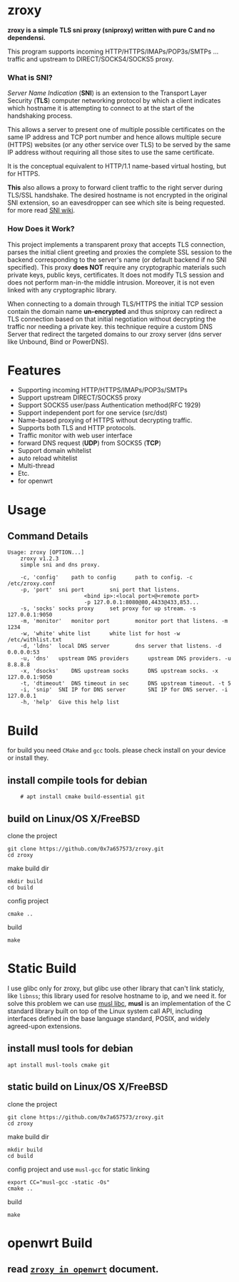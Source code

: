 
# zroxy

**zroxy is a simple TLS sni proxy (sniproxy) written with pure C and no dependensi.**

This program supports incoming HTTP/HTTPS/IMAPs/POP3s/SMTPs … traffic and upstream to DIRECT/SOCKS4/SOCKS5 proxy.

  
### What is SNI?
*Server Name Indication* (**SNI**) is an extension to the Transport Layer Security (**TLS**) computer networking protocol by which a client indicates which hostname it is attempting to connect to at the start of the handshaking process.

This allows a server to present one of multiple possible certificates on the same IP address and TCP port number and hence allows multiple secure (HTTPS) websites (or any other service over TLS) to be served by the same IP address without requiring all those sites to use the same certificate.

It is the conceptual equivalent to HTTP/1.1 name-based virtual hosting, but for HTTPS.

**This** also allows a proxy to forward client traffic to the right server during TLS/SSL handshake. The desired hostname is not encrypted in the original SNI extension, so an eavesdropper can see which site is being requested.
for more read [SNI wiki](https://en.wikipedia.org/wiki/Server_Name_Indication).

  
### How Does it Work?
This project implements a transparent proxy that accepts TLS connection, parses the initial client greeting and proxies the complete SSL session to the backend corresponding to the server's name (or default backend if no SNI specified). This proxy **does NOT** require any cryptographic materials such private keys, public keys, certificates. It does not modify TLS session and does not perform man-in-the middle intrusion. Moreover, it is not even linked with any cryptographic library.

When connecting to a domain through TLS/HTTPS the initial TCP session contain the domain name **un-encrypted** and thus sniproxy can redirect a TLS connection based on that initial negotiation without decrypting the traffic nor needing a private key. this technique require a custom DNS Server that redirect the targeted domains to our zroxy server (dns server like Unbound, Bind or PowerDNS).


#  Features
- Supporting incoming HTTP/HTTPS/IMAPs/POP3s/SMTPs
- Support upstream DIRECT/SOCKS5 proxy
- Support SOCKS5 user/pass Authentication method(RFC 1929)
- Support independent port for one service (src/dst)
- Name-based proxying of HTTPS without decrypting traffic.
- Supports both TLS and HTTP protocols.
- Traffic monitor with web user interface
- forward DNS request (**UDP**) from SOCKS5 (**TCP**)
- Support domain whitelist
- auto reload whitelist
- Multi-thread
- Etc.
- for openwrt
  
#  Usage
## Command Details
```
Usage: zroxy [OPTION...]
	zroxy v1.2.3
	simple sni and dns proxy.

	-c, 'config'	path to config		path to config. -c /etc/zroxy.conf
	-p, 'port'	sni port		sni port that listens.
						<bind ip>:<local port>@<remote port>
						-p 127.0.0.1:8080@80,4433@433,853...
	-s, 'socks'	socks proxy		set proxy for up stream. -s 127.0.0.1:9050
	-m, 'monitor'	monitor port		monitor port that listens. -m 1234
	-w, 'white'	white list		white list for host -w /etc/withlist.txt
	-d, 'ldns'	local DNS server		dns server that listens. -d 0.0.0.0:53
	-u, 'dns'	upstream DNS providers		upstream DNS providers. -u 8.8.8.8
	-x, 'dsocks'	DNS upstream socks		DNS upstream socks. -x 127.0.0.1:9050
	-t, 'dtimeout'	DNS timeout in sec		DNS upstream timeout. -t 5
	-i, 'snip'	SNI IP for DNS server		SNI IP for DNS server. -i 127.0.0.1
	-h, 'help'	Give this help list
```

#  Build
for build you need `CMake` and `gcc` tools. please check install on your device or install they.

## install compile tools for debian
```
	# apt install cmake build-essential git
```

## build on Linux/OS X/FreeBSD

clone the project 
```	
git clone https://github.com/0x7a657573/zroxy.git
cd zroxy
```
make build dir
```
mkdir build
cd build
```
config project
``` 
cmake ..
```
build
``` 
make
```
# Static Build
I use glibc only for zroxy, but glibc use other library that can't link staticly, like `libnss`; this library used for resolve hostname to ip, and we need it. for solve this problem we can use [musl libc](https://musl.libc.org/), **musl** is an implementation of the C standard library built on top of the Linux system call API, including interfaces defined in the base language standard, POSIX, and widely agreed-upon extensions.
## install musl tools for debian
```
apt install musl-tools cmake git
```
## static build on Linux/OS X/FreeBSD
clone the project 
```	
git clone https://github.com/0x7a657573/zroxy.git
cd zroxy
```
make build dir
```
mkdir build
cd build
```
config project and use `musl-gcc` for static linking
``` 
export CC="musl-gcc -static -Os"
cmake ..
```
build
``` 
make
```

# openwrt Build
## read [`zroxy in openwrt`](openwrt/README.md) document.

